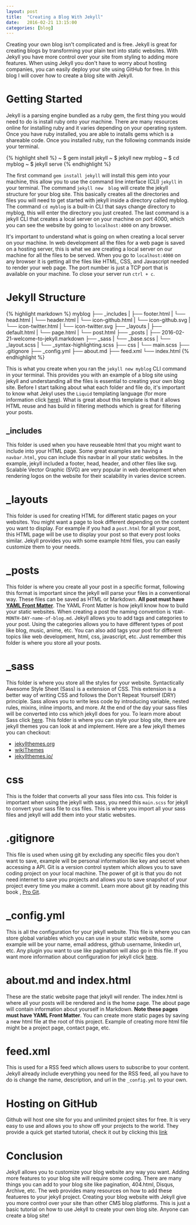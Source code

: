 ```yaml
---
layout: post
title:  "Creating a Blog With Jekyll"
date:   2016-02-21 13:15:00
categories: [blog]
---
```

Creating your own blog isn't complicated and is free. Jekyll is great for 
creating blogs by transforming your plain text into static websites. With Jekyll 
you have more control over your site from styling to adding more features. When 
using Jekyll you don't have to worry about hosting companies, you can easily 
deploy your site using GitHub for free. In this blog I will cover how to create 
a blog site with Jekyll.

#  Getting Started

Jekyll is a parsing engine bundled as a ruby gem, the first thing you would need to 
do is install ruby onto your machine. There are many resources online for installing 
ruby and it varies depending on your operating system. Once you have ruby installed, 
you are able to installs gems which is a shareable code. Once you installed ruby, 
run the following commands inside your terminal.
 
{% highlight shell %}
  ~ $ gem install jekyll
  ~ $ jekyll new myblog
  ~ $ cd myblog
  ~ $ jekyll serve
{% endhighlight %}
 
The first command `gem install jekyll` will install this gem into your machine, this allow 
you to use the command line interface (CLI) `jekyll` in your terminal. The command `jekyll new 
blog` will create the jekyll structure for your blog site. This basically creates all 
the directories and files you will need to get started with jekyll inside a directory 
called myblog. The command `cd myblog` is a built-in CLI that says change directory to 
myblog, this will enter the directory you just created. The last command is a jekyll CLI 
that creates a local server on your machine on port 4000, which you can see the website by 
going to `localhost:4000` on any browser. 
 
It's important to understand what is going on when creating a 
local server on your machine. In web development all the files for a web page is saved on a 
hosting server, this is what we are creating a local server on our machine for all the files to 
be served. When you go to `localhost:4000` on any browser it is getting all the files like 
HTML, CSS, and Javascript needed to render your web page. The port number is just a TCP port 
that is available on your machine. To close your server run `ctrl + c`.

# Jekyll Structure

{% highlight markdown %}
  myblog
  ├── _includes
  |   ├── footer.html
  |   └── head.html
  |   └── header.html
  |   └── icon-github.html
  |   └── icon-github.svg
  |   └── icon-twitter.html
  |   └── icon-twitter.svg
  ├── _layouts
  |   ├── default.html
  |   └── page.html
  |   └── post.html
  ├── _posts
  |   ├── 2016-02-21-welcome-to-jekyll.markdown
  ├── _sass
  |   └── _base.scss
  |   └── _layout.scss
  |   └── _syntax-highlighting.scss
  ├── css
  |   └── main.scss
  ├── .gitignore
  ├── _config.yml
  ├── about.md
  ├── feed.xml
  └── index.html
{% endhighlight %}

This is what you create when you ran the `jekyll new myblog` CLI command in your terminal. 
This provides you with an example of a blog site using jekyll and understanding all the files 
is essential to creating your own blog site. Before I start talking about what each folder 
and file do, it's important to know what Jekyl uses the `Liquid` templating language (for 
more information click <a href="https://docs.shopify.com/themes/liquid" target="_blank">here</a>). 
What is great about this template is that it allows HTML reuse and has build in filtering 
methods which is great for filtering your posts.

## _includes

This folder is used when you have reuseable html that you might want to include into your 
HTML page. Some great examples are having a `navbar.html`, you can include this navbar 
in all your static websites. In the example, jekyll included a footer, head, header, and 
other files like svg. Scalable Vector Graphic (SVG) are very popular in web development when 
rendering logos on the website for their scalability in varies device screen.

# _layouts

This folder is used for creating HTML for different static pages on your websites. You might 
want a page to look different depending on the content you want to display. For example if you 
had a `post.html` for all your post, this HTML page will be use to display your post so that 
every post looks similar. Jekyll provides you with some example html files, you can easily 
customize them to your needs.

# _posts

This folder is where you create all your post in a specific format, following this format is 
important since the jekyll will parse your files in a conventional way. These files can be 
saved as HTML or Markdown. **All post must have 
<a href="http://jekyllrb.com/docs/frontmatter/" target="_blank">YAML Front Matter</a>**. 
The YAML Front Matter is how jekyll know how to build your static websites. When creating a post 
the naming convention is `YEAR-MONTH-DAY-name-of-blog.md`. Jekyll allows you to add tags and 
categories to your post. Using the categories allows you to have different types of post like 
blog, music, anime, etc. You can also add tags your post for different topics like web development, 
html, css, javascript, etc. Just remember this folder is where you store all your posts.

# _sass
This folder is where you store all the styles for your website. Syntactically Awesome Style 
Sheet (Sass) is a extension of CSS. This extension is a better way of writing CSS and follows 
the Don't Repeat Yourself (DRY) principle. Sass allows you to write less code by introducing 
variable, nested rules, mixins, inline imports, and more. At the end of the day your sass files 
will be converted into css which jekyll does for you. To learn more about Sass click 
<a href="http://sass-lang.com/guide" target="_blank">here</a>. This folder is where you can 
style your blog site, there are jekyll themes you can look at and implement. Here are a few jekyll 
themes you can checkout: 

* <a href="http://jekyllthemes.org/" target="_blank">jekyllthemes.org</a>
* <a href="https://github.com/jekyll/jekyll/wiki/Themes" target="_blank">wikiThemes</a>
* <a href="http://jekyllthemes.io/" target="_blank">jekyllthemes.io/</a>

# css
This is the folder that converts all your sass files into css. This folder is important when 
using the jekyll with sass, you need this `main.scss` for jekyll to convert your sass file to 
css files. This is where you import all your sass files and jekyll will add them into your 
static websites.

# .gitignore
This file is used when using git by excluding any specific files you don't want to save, example will be 
personal information like key and secret when accessing a API. Git is a version control 
system which allows you to save coding project on your local machine. The power of git is 
that you do not need internet to save you projects and allows you to save snapshot of 
your project every time you make a commit. Learn more about git by reading this book 
, <a href="https://git-scm.com/book/en/v2" target="_blank">Pro Git</a>.

# _config.yml
This is all the configuration for your jekyll website. This file is where you can store 
global variables which you can use in your static website, some example will be your name, 
email address, github username, linkedin url, etc. Any plugin you want to use like pagination 
will also go in this file. If you want more information about configuration for jekyll 
click <a href="http://jekyllrb.com/docs/configuration/" target="_blank">here</a>.

# about.md and index.html
These are the static website page that jekyll will render. The index.html is where all your 
posts will be rendered and is the home page. The about page will contain 
information about yourself in Markdown. **Note these pages must have YAML Front Matter**. You can create 
more static pages by saving a new html file at the root of this project. Example of creating 
more html file might be a project page, contact page, etc.

# feed.xml
This is used for a RSS feed which allows users to subscribe to your content. Jekyll already 
include everything you need for the RSS feed, all you have to do is change the name, description, 
and url in the `_config.yml` to your own.

# Hosting on GitHub
Github will host one site for you and unlimited project sites for free. It is very easy to use and 
allows you to show off your projects to the world. They provide a quick get started tutorial, 
check it out by clicking this <a href="https://pages.github.com/" target="_blank">link</a>

# Conclusion

Jekyll allows you to customize your blog website any way you want. Adding more features to 
your blog site will require some coding. There are many things you can add to your 
blog site like pagination, 404.html, Disqus, Archive, etc. The web provides many 
resources on how to add these featueres to your jekyll project. Creating your blog website 
with Jekyll give you more control over your site than other CMS blog platforms. 
This is just a basic tutorial on how to use Jekyll to create your own blog site. 
Anyone can create a blog site!
